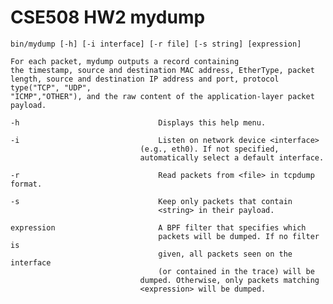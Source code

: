 # CSE508 HW2 mydump 


	bin/mydump [-h] [-i interface] [-r file] [-s string] [expression]

	For each packet, mydump outputs a record containing 
	the timestamp, source and destination MAC address, EtherType, packet 
	length, source and destination IP address and port, protocol type("TCP", "UDP",
	"ICMP","OTHER"), and the raw content of the application-layer packet 
	payload.

	-h                               Displays this help menu.

	-i                               Listen on network device <interface>
                                 (e.g., eth0). If not specified,
                                 automatically select a default interface.
	
	-r                               Read packets from <file> in tcpdump format.
	
	-s                               Keep only packets that contain
	                                 <string> in their payload.
	
	expression                       A BPF filter that specifies which
	                                 packets will be dumped. If no filter is
	                                 given, all packets seen on the interface
	                                 (or contained in the trace) will be
                                 dumped. Otherwise, only packets matching
                                 <expression> will be dumped.
